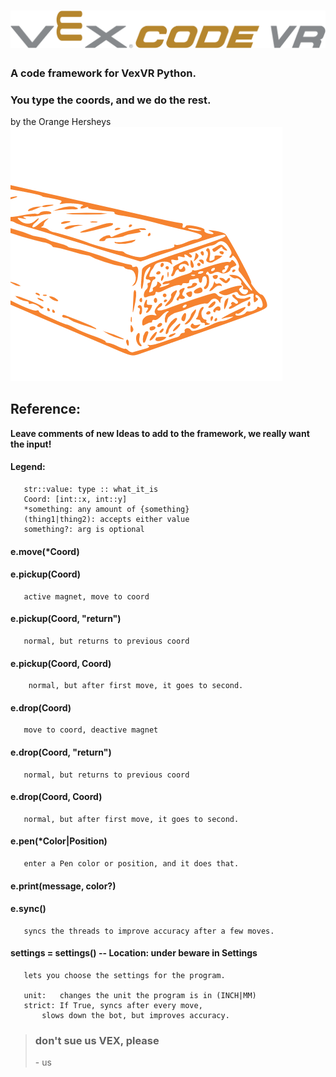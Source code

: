 # ![VEXCODE VR logo](Assets/VEXVR.png)
### A code framework for VexVR Python.
### You type the coords, and we do the rest.

by the Orange Hersheys ![logo](Assets/icon.png)

## Reference:

**Leave comments of new Ideas to add to the framework, we really want the input!**


####   Legend:
       str::value: type :: what_it_is
       Coord: [int::x, int::y]
       *something: any amount of {something}
       (thing1|thing2): accepts either value
       something?: arg is optional

####   e.move(*Coord)

####   e.pickup(Coord)
       active magnet, move to coord
####   e.pickup(Coord, "return")
       normal, but returns to previous coord
####   e.pickup(Coord, Coord)
        normal, but after first move, it goes to second.

####   e.drop(Coord)
       move to coord, deactive magnet
####   e.drop(Coord, "return")
       normal, but returns to previous coord
####   e.drop(Coord, Coord)
       normal, but after first move, it goes to second.

####   e.pen(*Color|Position)
       enter a Pen color or position, and it does that.

####   e.print(message, color?)

####   e.sync()
       syncs the threads to improve accuracy after a few moves.

####   settings = settings() -- Location: under beware in Settings
       lets you choose the settings for the program.

       unit:   changes the unit the program is in (INCH|MM)
       strict: If True, syncs after every move,
           slows down the bot, but improves accuracy.



> ### don't sue us VEX, **please**
> \- us
